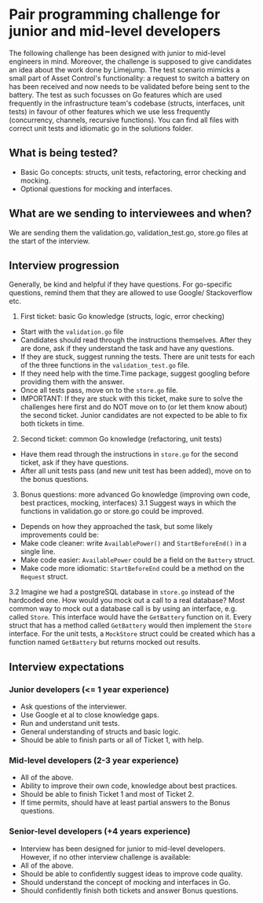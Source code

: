 # Pair programming challenge for junior and mid-level developers
The following challenge has been designed with junior to mid-level engineers in mind.
Moreover, the challenge is supposed to give candidates an idea about the work done by Limejump.
The test scenario mimicks a small part of Asset Control's functionality: a request to switch a battery on has been received and now needs to be validated before being sent to the battery.
The test as such focusses on Go features which are used frequently in the infrastructure team's codebase (structs, interfaces, unit tests) in favour of other features which we use less frequently (concurrency, channels, recursive functions).
You can find all files with correct unit tests and idiomatic go in the solutions folder.

## What is being tested?
- Basic Go concepts: structs, unit tests, refactoring, error checking and mocking.
- Optional questions for mocking and interfaces.

## What are we sending to interviewees and when?
We are sending them the validation.go, validation_test.go, store.go files at the start of the interview.

## Interview progression
Generally, be kind and helpful if they have questions.
For go-specific questions, remind them that they are allowed to use Google/ Stackoverflow etc.

1. First ticket: basic Go knowledge (structs, logic, error checking)
- Start with the `validation.go` file
- Candidates should read through the instructions themselves. After they are done, ask if they understand the task and have any questions.
- If they are stuck, suggest running the tests. There are unit tests for each of the three functions in the `validation_test.go` file.
- If they need help with the time.Time package, suggest googling before providing them with the answer.
- Once all tests pass, move on to the `store.go` file.
- IMPORTANT: If they are stuck with this ticket, make sure to solve the challenges here first and do NOT move on to (or let them know about) the second ticket. Junior candidates are not expected to be able to fix both tickets in time.

2. Second ticket: common Go knowledge (refactoring, unit tests)
- Have them read through the instructions in `store.go` for the second ticket, ask if they have questions.
- After all unit tests pass (and new unit test has been added), move on to the bonus questions.

3. Bonus questions: more advanced Go knowledge (improving own code, best practices, mocking, interfaces)
3.1 Suggest ways in which the functions in validation.go or store.go could be improved.
- Depends on how they approached the task, but some likely improvements could be:
- Make code cleaner: write `AvailablePower()` and `StartBeforeEnd()` in a single line.
- Make code easier: `AvailablePower` could be a field on the `Battery` struct.
- Make code more idiomatic: `StartBeforeEnd` could be a method on the `Request` struct.

3.2 Imagine we had a postgreSQL database in `store.go` instead of the hardcoded one. How would you mock out a call to a real database?
Most common way to mock out a database call is by using an interface, e.g. called `Store`. This interface would have the `GetBattery` function on it.
Every struct that has a method called `GetBattery` would then implement the `Store` interface.
For the unit tests, a `MockStore` struct could be created which has a function named `GetBattery` but returns mocked out results.

## Interview expectations
### Junior developers (<= 1 year experience)
- Ask questions of the interviewer.
- Use Google et al to close knowledge gaps.
- Run and understand unit tests.
- General understanding of structs and basic logic.
- Should be able to finish parts or all of Ticket 1, with help.

### Mid-level developers (2-3 year experience)
- All of the above.
- Ability to improve their own code, knowledge about best practices.
- Should be able to finish Ticket 1 and most of Ticket 2.
- If time permits, should have at least partial answers to the Bonus questions.

### Senior-level developers (+4 years experience)
- Interview has been designed for junior to mid-level developers. However, if no other interview challenge is available:
- All of the above.
- Should be able to confidently suggest ideas to improve code quality.
- Should understand the concept of mocking and interfaces in Go.
- Should confidently finish both tickets and answer Bonus questions.
